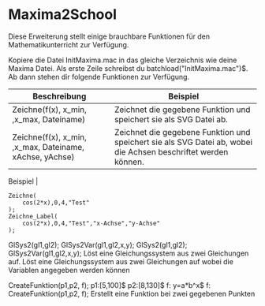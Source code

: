 # Maxima2School

Diese Erweiterung stellt einige brauchbare Funktionen für den Mathematikunterricht zur Verfügung.

Kopiere die Datei InitMaxima.mac in das gleiche Verzeichnis wie deine Maxima Datei.
Als erste Zeile schreibst du batchload("InitMaxima.mac")$. 
Ab dann stehen dir folgende Funktionen zur Verfügung.

Beschreibung | Beispiel
------------ | -------------
Zeichne(f(x), x_min, ,x_max, Dateiname) | Zeichnet die gegebene Funktion und speichert sie als SVG Datei ab.
Zeichne(f(x), x_min, ,x_max, Dateiname, xAchse, yAchse) | Zeichnet die gegebene Funktion und speichert sie als SVG Datei ab, wobei die Achsen beschriftet werden können.

Beispiel | 
```
Zeichne(
    cos(2*x),0,4,"Test"
);
Zeichne_Label(
    cos(2*x),0,4,"Test","x-Achse","y-Achse"
);
```


GlSys2(gl1,gl2);
GlSys2Var(gl1,gl2,x,y);
GlSys2(gl1,gl2);
GlSys2Var(gl1,gl2,x,y);
Löst eine Gleichungssystem aus zwei Gleichungen auf.
Löst eine Gleichungssystem aus zwei Gleichungen auf wobei die Variablen angegeben werden können

CreateFunktion(p1,p2, f);
p1:[5,100]$
p2:[8,130]$
f: y=a*b^x$
f: CreateFunktion(p1,p2, f);
Erstellt eine Funktion bei zwei gegebenen Punkten

